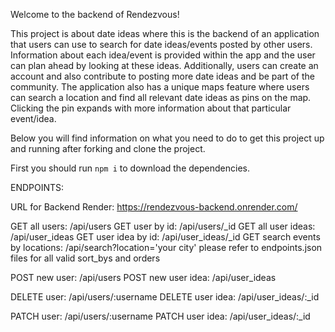Welcome to the backend of Rendezvous!

This project is about date ideas where this is the backend of an application that users can use to search
for date ideas/events posted by other users. Information about each idea/event is provided within the app
and the user can plan ahead by looking at these ideas. Additionally, users can create an account and also
contribute to posting more date ideas and be part of the community. The application also has a unique maps
feature where users can search a location and find all relevant date ideas as pins on the map. Clicking the
pin expands with more information about that particular event/idea.

Below you will find information on what you need to do to get this project up and running after forking and clone the project.

First you should run `npm i` to download the dependencies.

ENDPOINTS:

URL for Backend Render: https://rendezvous-backend.onrender.com/

GET all users: /api/users
GET user by id: /api/users/\_id
GET all user ideas: /api/user_ideas
GET user idea by id: /api/user_ideas/\_id
GET search events by locations: /api/search?location='your city' please refer to endpoints.json files for all
valid sort_bys and orders

POST new user: /api/users
POST new user idea: /api/user_ideas

DELETE user: /api/users/:username
DELETE user idea: /api/user_ideas/:\_id

PATCH user: /api/users/:username
PATCH user idea: /api/user_ideas/:\_id
